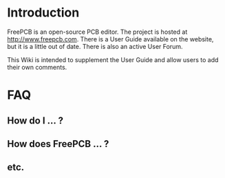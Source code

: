 

# Introduction #

FreePCB is an open-source PCB editor. The project is hosted at http://www.freepcb.com. There is a User Guide available on the website, but it is a little out of date. There is also an active User Forum.

This Wiki is intended to supplement the User Guide and allow users to add their own comments.

# FAQ #

## How do I ... ? ##
## How does FreePCB ... ? ##
## etc. ##